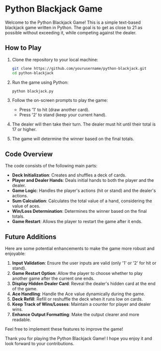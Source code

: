 # Python Blackjack Game

Welcome to the Python Blackjack Game! This is a simple text-based blackjack game written in Python. The goal is to get as close to 21 as possible without exceeding it, while competing against the dealer.

## How to Play

1. Clone the repository to your local machine:
    ```bash
    git clone https://github.com/yourusername/python-blackjack.git
    cd python-blackjack
    ```

2. Run the game using Python:
    ```bash
    python blackjack.py
    ```

3. Follow the on-screen prompts to play the game:
    - Press '1' to hit (draw another card).
    - Press '2' to stand (keep your current hand).

4. The dealer will then take their turn. The dealer must hit until their total is 17 or higher.

5. The game will determine the winner based on the final totals.

## Code Overview

The code consists of the following main parts:

- **Deck Initialization**: Creates and shuffles a deck of cards.
- **Player and Dealer Hands**: Deals initial hands to both the player and the dealer.
- **Game Logic**: Handles the player's actions (hit or stand) and the dealer's actions.
- **Sum Calculation**: Calculates the total value of a hand, considering the value of aces.
- **Win/Loss Determination**: Determines the winner based on the final totals.
- **Game Restart**: Allows the player to restart the game after it ends.

## Future Additions

Here are some potential enhancements to make the game more robust and enjoyable:

1. **Input Validation**: Ensure the user inputs are valid (only '1' or '2' for hit or stand).
2. **Game Restart Option**: Allow the player to choose whether to play another game after the current one ends.
3. **Display Hidden Dealer Card**: Reveal the dealer's hidden card at the end of the game.
4. **Ace Handling**: Handle the Ace value dynamically during the game.
5. **Deck Refill**: Refill or reshuffle the deck when it runs low on cards.
6. **Keep Track of Wins/Losses**: Maintain a counter for player and dealer wins.
7. **Enhance Output Formatting**: Make the output clearer and more readable.

Feel free to implement these features to improve the game!


Thank you for playing the Python Blackjack Game! I hope you enjoy it and look forward to your contributions.

